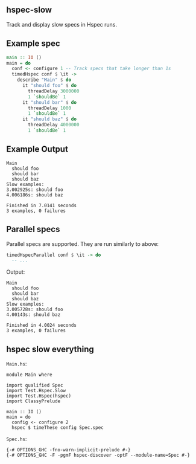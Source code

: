 ## hspec-slow

Track and display slow specs in Hspec runs.

## Example spec

```haskell
main :: IO ()
main = do
  conf <- configure 1 -- Track specs that take longer than 1s
  timedHspec conf $ \it ->
    describe "Main" $ do
      it "should foo" $ do
        threadDelay 3000000
        1 `shouldBe` 1
      it "should bar" $ do
        threadDelay 1000
        1 `shouldBe` 1
      it "should baz" $ do
        threadDelay 4000000
        1 `shouldBe` 1
```

## Example Output

```
Main
  should foo
  should bar
  should baz
Slow examples:
3.002925s: should foo
4.006186s: should baz

Finished in 7.0141 seconds
3 examples, 0 failures
```

## Parallel specs

Parallel specs are supported. They are run similarly to above:

```haskell
timedHspecParallel conf $ \it -> do
  -- ...
```

Output:

```
Main
  should foo
  should bar
  should baz
Slow examples:
3.005728s: should foo
4.00143s: should baz

Finished in 4.0024 seconds
3 examples, 0 failures
```

## hspec slow everything

`Main.hs`:
```
module Main where

import qualified Spec
import Test.Hspec.Slow
import Test.Hspec(hspec)
import ClassyPrelude

main :: IO ()
main = do
  config <- configure 2
  hspec $ timeThese config Spec.spec
```
`Spec.hs`:
```
{-# OPTIONS_GHC -fno-warn-implicit-prelude #-}
{-# OPTIONS_GHC -F -pgmF hspec-discover -optF --module-name=Spec #-}
```
